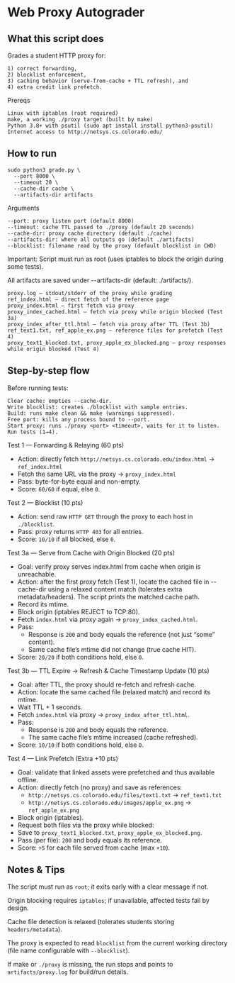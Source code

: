 # Web Proxy Autograder

## What this script does
Grades a student HTTP proxy for:
```
1) correct forwarding,
2) blocklist enforcement,
3) caching behavior (serve-from-cache + TTL refresh), and
4) extra credit link prefetch.
```
Prereqs
```
Linux with iptables (root required)
make, a working ./proxy target (built by make)
Python 3.8+ with psutil (sudo apt install install python3-psutil)
Internet access to http://netsys.cs.colorado.edu/
```
## How to run
```
sudo python3 grade.py \
  --port 8000 \
  --timeout 20 \
  --cache-dir cache \
  --artifacts-dir artifacts
```
Arguments
```
--port: proxy listen port (default 8000)
--timeout: cache TTL passed to ./proxy (default 20 seconds)
--cache-dir: proxy cache directory (default ./cache)
--artifacts-dir: where all outputs go (default ./artifacts)
--blocklist: filename read by the proxy (default blocklist in CWD)
```
Important: Script must run as root (uses iptables to block the origin during some tests).

All artifacts are saved under --artifacts-dir (default: ./artifacts/).  
```
proxy.log – stdout/stderr of the proxy while grading
ref_index.html – direct fetch of the reference page
proxy_index.html – first fetch via proxy
proxy_index_cached.html – fetch via proxy while origin blocked (Test 3a)
proxy_index_after_ttl.html – fetch via proxy after TTL (Test 3b)
ref_text1.txt, ref_apple_ex.png – reference files for prefetch (Test 4)
proxy_text1_blocked.txt, proxy_apple_ex_blocked.png – proxy responses while origin blocked (Test 4)
```

## Step-by-step flow
Before running tests:
```
Clear cache: empties --cache-dir.
Write blocklist: creates ./blocklist with sample entries.
Build: runs make clean && make (warnings suppressed).
Free port: kills any process bound to --port.
Start proxy: runs ./proxy <port> <timeout>, waits for it to listen.
Run tests (1→4).
```

Test 1 — Forwarding & Relaying (60 pts)
- Action: directly fetch `http://netsys.cs.colorado.edu/index.html` → `ref_index.html`
- Fetch the same URL via the proxy → `proxy_index.html`
- Pass: byte-for-byte equal and non-empty.
- Score: `60/60` if equal, else `0`.

Test 2 — Blocklist (10 pts)
- Action: send raw `HTTP GET` through the proxy to each host in `./blocklist`.
- Pass: proxy returns `HTTP 403` for all entries.
- Score: `10/10` if all blocked, else `0`.

Test 3a — Serve from Cache with Origin Blocked (20 pts)
- Goal: verify proxy serves index.html from cache when origin is unreachable.
- Action: after the first proxy fetch (Test 1), locate the cached file in --cache-dir using a relaxed content match (tolerates extra metadata/headers). The script prints the matched cache path.
- Record its mtime.
- Block origin (iptables REJECT to TCP:80).
- Fetch `index.html` via proxy again → `proxy_index_cached.html`.
- Pass:
  - Response is `200` and body equals the reference (not just “some” content).
  - Same cache file’s mtime did not change (true cache HIT).
- Score: `20/20` if both conditions hold, else `0`.

Test 3b — TTL Expire → Refresh & Cache Timestamp Update (10 pts)
- Goal: after TTL, the proxy should re-fetch and refresh cache.
- Action: locate the same cached file (relaxed match) and record its mtime.
- Wait TTL + 1 seconds.
- Fetch `index.html` via proxy → `proxy_index_after_ttl.html`.
- Pass:
  - Response is `200` and body equals the reference.
  - The same cache file’s mtime increased (cache refreshed).
- Score: `10/10` if both conditions hold, else `0`.

Test 4 — Link Prefetch (Extra +10 pts)
- Goal: validate that linked assets were prefetched and thus available offline.
- Action: directly fetch (no proxy) and save as references:
  - `http://netsys.cs.colorado.edu/files/text1.txt` → `ref_text1.txt`
  - `http://netsys.cs.colorado.edu/images/apple_ex.png` → `ref_apple_ex.png`
- Block origin (iptables).
- Request both files via the proxy while blocked:
- Save to `proxy_text1_blocked.txt`, `proxy_apple_ex_blocked.png`.
- Pass (per file): `200` and body equals its reference.
- Score: `+5` for each file served from cache (max `+10`).

## Notes & Tips
The script must run as `root`; it exits early with a clear message if not.

Origin blocking requires `iptables`; if unavailable, affected tests fail by design.

Cache file detection is relaxed (tolerates students storing `headers/metadata`).

The proxy is expected to read `blocklist` from the current working directory (file name configurable with `--blocklist`).

If make or `./proxy` is missing, the run stops and points to `artifacts/proxy.log` for build/run details.





